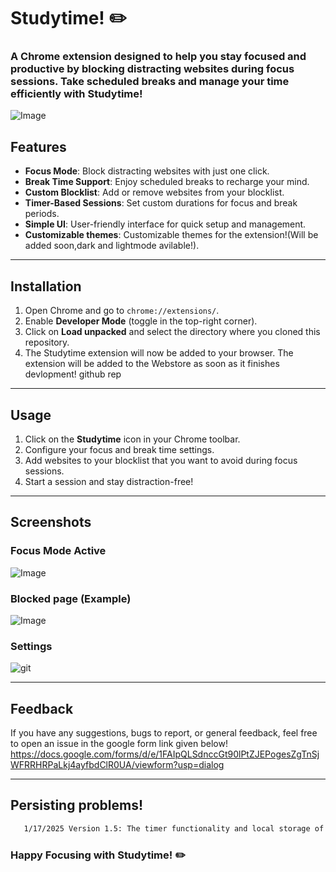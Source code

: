 # Studytime! ✏️

### A Chrome extension designed to help you stay focused and productive by blocking distracting websites during focus sessions. Take scheduled breaks and manage your time efficiently with **Studytime!**
![Image](https://github.com/user-attachments/assets/342ee8f2-79bb-432b-bade-7d054a8b40d1)

## Features

- **Focus Mode**: Block distracting websites with just one click.
- **Break Time Support**: Enjoy scheduled breaks to recharge your mind.
- **Custom Blocklist**: Add or remove websites from your blocklist.
- **Timer-Based Sessions**: Set custom durations for focus and break periods.
- **Simple UI**: User-friendly interface for quick setup and management.
- **Customizable themes**: Customizable themes for the extension!(Will be added soon,dark and lightmode avilable!).
---

## Installation


1. Open Chrome and go to `chrome://extensions/`.
2. Enable **Developer Mode** (toggle in the top-right corner).
3. Click on **Load unpacked** and select the directory where you cloned this repository.
4. The Studytime extension will now be added to your browser.
   The extension will be added to the Webstore as soon as it finishes devlopment!
   github rep

---

## Usage

1. Click on the **Studytime** icon in your Chrome toolbar.
2. Configure your focus and break time settings.
3. Add websites to your blocklist that you want to avoid during focus sessions.
4. Start a session and stay distraction-free!

---

## Screenshots

### Focus Mode Active
![Image](https://github.com/user-attachments/assets/19bb510d-82b1-49c5-bd45-b931e36cfd46)

### Blocked page (Example)
![Image](https://github.com/user-attachments/assets/16685b12-0662-4efb-8fb7-f62a2def924e)

### Settings

![git](https://github.com/user-attachments/assets/9b349768-3aad-40a7-b112-f7a575debdf4)

---
## Feedback

If you have any suggestions, bugs to report, or general feedback, feel free to open an issue in the google form link given below!
https://docs.google.com/forms/d/e/1FAIpQLSdnccGt90lPtZJEPogesZgTnSjWFRRHRPaLkj4ayfbdClR0UA/viewform?usp=dialog

---
## Persisting problems!
```bash
   1/17/2025 Version 1.5: The timer functionality and local storage of timer data seems to be working! but still issues regarding 'serivice worker' and unable to block websites properly persists and will be fixed in future versions!
```
### Happy Focusing with Studytime! ✏️
